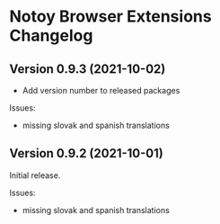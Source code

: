 # Notoy Browser Extensions Changelog

## Version 0.9.3 (2021-10-02)

- Add version number to released packages

Issues:

- missing slovak and spanish translations

## Version 0.9.2 (2021-10-01)

Initial release.

Issues:

- missing slovak and spanish translations
